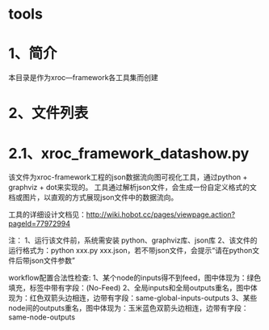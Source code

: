# tools

# 1、简介
本目录是作为xroc—framework各工具集而创建

# 2、文件列表

# 2.1、xroc_framework_datashow.py

该文件为xroc-framework工程的json数据流向图可视化工具，通过python + graphviz + dot来实现的。
工具通过解析json文件，会生成一份自定义格式的文档或图片，以直观的方式展现json文件中的数据流向。

工具的详细设计文档见：http://wiki.hobot.cc/pages/viewpage.action?pageId=77972994

注： 
    1、运行该文件前，系统需安装 python、graphviz库、json库
    2、该文件的运行格式为：python xxx.py xxx.json，若不带json文件，会提示“请在python文件后带json文件参数”

workflow配置合法性检查:
    1、某个node的inputs得不到feed，图中体现为：绿色填充，标签中带有字段：(No-Feed)
    2、全局inputs和全局outputs重名，图中体现为：红色双箭头边相连，边带有字段：same-global-inputs-outputs
    3、某些node间的outputs重名，图中体现为：玉米蓝色双箭头边相连，边带有字段：same-node-outputs

